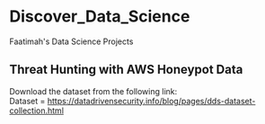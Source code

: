 # Discover_Data_Science
Faatimah's Data Science Projects
## Threat Hunting with AWS Honeypot Data
Download the dataset from the following link: <br>
Dataset = https://datadrivensecurity.info/blog/pages/dds-dataset-collection.html
<!---
Data Exploration
PowerBI was used to visualise
![](https://github.com/FaatimahM1998/Discover_DataScience/blob/main/Map_HoneyPot2.PNG) -->
